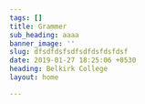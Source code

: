 ```yaml
---
tags: []
title: Grammer
sub_heading: aaaa
banner_image: ''
slug: dfsdfdsfsdfsdfdsfdsfdsf
date: 2019-01-27 18:25:06 +0530
heading: Belkirk College
layout: home

---
```

